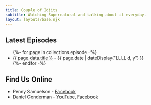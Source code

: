 ```yaml
---
title: Couple of Idjits
subtitle: Watching Supernatural and talking about it everyday. 
layout: layouts/base.njk
---
```


## Latest Episodes
<ul class="listing">
{%- for page in collections.episode -%}
  <li>
    <a href="{{ page.url }}">{{ page.data.title }}</a> -
    <time datetime="{{ page.date }}">{{ page.date | dateDisplay("LLLL d, y") }}</time>
  </li>
{%- endfor -%}
</ul>

## Find Us Online

- Penny Samuelson - [Facebook](https://www.facebook.com/penny.samuelsonconderman)
- Daniel Conderman - [YouTube](https://www.youtube.com/danconderman), [Facebook](https://www.facebook.com/conderman)

